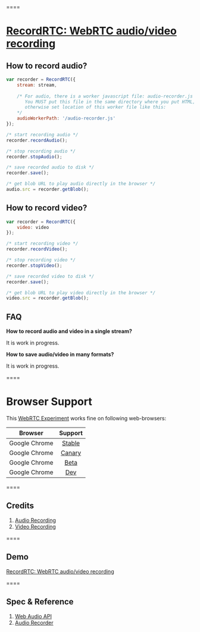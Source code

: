 ====
# [RecordRTC: WebRTC audio/video recording](https://googledrive.com/host/0B6GWd_dUUTT8RzVSRVU2MlIxcm8/RecordRTC/)

## How to record audio?

```javascript
var recorder = RecordRTC({
	stream: stream,
	
	/* For audio, there is a worker javascript file: audio-recorder.js
	   You MUST put this file in the same directory where you put HTML; 
	   otherwise set location of this worker file like this:
	*/
	audioWorkerPath: '/audio-recorder.js'
});

/* start recording audio */
recorder.recordAudio();

/* stop recording audio */
recorder.stopAudio();   

/* save recorded audio to disk */
recorder.save();    

/* get blob URL to play audio directly in the browser */    
audio.src = recorder.getBlob();
```

## How to record video?

```javascript
var recorder = RecordRTC({
	video: video
});

/* start recording video */
recorder.recordVideo();

/* stop recording video */
recorder.stopVideo();   

/* save recorded video to disk */
recorder.save();    

/* get blob URL to play video directly in the browser */    
video.src = recorder.getBlob();
```

## FAQ

**How to record audio and video in a single stream?**

It is work in progress.

**How to save audio/video in many formats?**

It is work in progress.

====
# Browser Support

This [WebRTC Experiment](https://googledrive.com/host/0B6GWd_dUUTT8RzVSRVU2MlIxcm8/RecordRTC/) works fine on following web-browsers:

| Browser        | Support           |
| ------------- |:-------------:|
| Google Chrome | [Stable](https://www.google.com/intl/en_uk/chrome/browser/) |
| Google Chrome | [Canary](https://www.google.com/intl/en/chrome/browser/canary.html) |
| Google Chrome | [Beta](https://www.google.com/intl/en/chrome/browser/beta.html) |
| Google Chrome | [Dev](https://www.google.com/intl/en/chrome/browser/index.html?extra=devchannel#eula) |

====
## Credits

1. [Audio Recording](https://github.com/mattdiamond/Recorderjs)
2. [Video Recording](https://github.com/antimatter15/whammy)

====
## Demo

[RecordRTC: WebRTC audio/video recording](https://googledrive.com/host/0B6GWd_dUUTT8RzVSRVU2MlIxcm8/RecordRTC/)

====
## Spec & Reference

1. [Web Audio API](https://dvcs.w3.org/hg/audio/raw-file/tip/webaudio/specification.html)
2. [Audio Recorder](http://webaudiodemos.appspot.com/AudioRecorder/index.html)